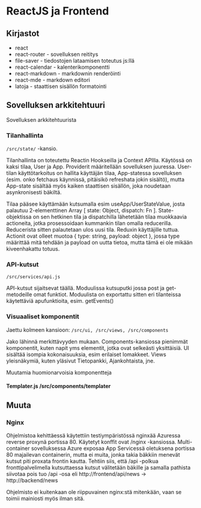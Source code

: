 # ReactJS ja Frontend

## Kirjastot

* react
* react-router - sovelluksen reititys
* file-saver - tiedostojen lataamisen toteutus js:llä
* react-calendar - kalenterikomponentti
* react-markdown - markdownin renderöinti
* react-mde - markdown editori
* latoja - staattisen sisällön formatointi
  
## Sovelluksen arkkitehtuuri

Sovelluksen arkkitehtuurista

### Tilanhallinta

`/src/state/` -kansio.

Tilanhallinta on toteutettu Reactin Hookseilla ja Context APIlla.  Käytössä on kaksi tilaa, User ja App.  Providerit määritellään sovelluksen juuressa.  User-tilan käyttötarkoitus on hallita käyttäjän tilaa, App-statessa sovelluksen (esim. onko fetchaus käynnissä, pitäisikö refreshata jokin sisältö), mutta App-state sisältää myös kaiken staattisen sisällön, joka noudetaan asynkronisesti bäkiltä.  

Tilaa pääsee käyttämään kutsumalla esim useApp/UserStateValue, josta palautuu 2-elementtinen Array [ state: Object, dispatch: Fn ]. State-objektissa on sen hetkinen tila ja dispatchilla lähetetään tilaa muokkaavia actioneita, jotka prosessoidaan kummankin tilan omalla reducerilla.  Reducerista sitten palautetaan ulos uusi tila.  Reduxin käyttäjille tuttua.  Actionit ovat olleet muotoa { type: string, payload: object }, jossa type määrittää mitä tehdään ja payload on uutta tietoa, mutta tämä ei ole mikään kiveenhakattu totuus.

### API-kutsut

`/src/services/api.js`

API-kutsut sijaitsevat täällä. Moduulissa kutsuputki jossa post ja get-metodeille omat funktiot. Moduulista on exportattu sitten eri tilanteissa käytettäviä apufunktioita, esim. getEvents()

### Visuaaliset komponentit

Jaettu kolmeen kansioon: `/src/ui, /src/views, /src/components`

Jako lähinnä merkittävyyden mukaan. Components-kansiossa pienimmät komponentit, kuten napit yms elementit, jotka ovat selkeästi yksittäisiä. UI sisältää isompia kokonaisuuksia, esim erilaiset lomakkeet.  Views yleisnäkymiä, kuten yläsivut Tietopankki, Ajankohtaista, jne.

Muutamia huomionarvoisia komponentteja

#### Templater.js /src/components/templater

## Muuta

### Nginx

Ohjelmistoa kehittäessä käytettiin testiympäristössä nginxää Azuressa reverse proxynä portissa 80.  Käytetyt konffit ovat /nginx -kansiossa.  Multi-container sovelluksessa Azure exposaa App Servicessä oletuksena portissa 80 majailevan containerin, mutta ei muita, jonka takia bäkkiin menevät kutsut piti proxata frontin kautta.  Tehtiin siis, että /api -polkua fronttipalvelimella kutsuttaessa kutsut välitetään bäkille ja samalla pathista siivotaa pois tuo /api -osa eli http://frontend/api/news -> http://backend/news 

Ohjelmisto ei kuitenkaan ole riippuvainen nginx:stä mitenkään, vaan se toimii mainiosti myös ilman sitä.
